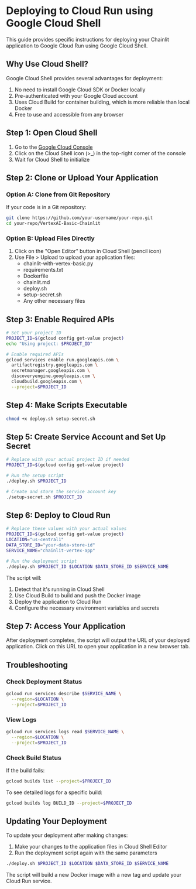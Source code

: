# Deploying to Cloud Run using Google Cloud Shell

This guide provides specific instructions for deploying your Chainlit application to Google Cloud Run using Google Cloud Shell.

## Why Use Cloud Shell?

Google Cloud Shell provides several advantages for deployment:

1. No need to install Google Cloud SDK or Docker locally
2. Pre-authenticated with your Google Cloud account
3. Uses Cloud Build for container building, which is more reliable than local Docker
4. Free to use and accessible from any browser

## Step 1: Open Cloud Shell

1. Go to the [Google Cloud Console](https://console.cloud.google.com/)
2. Click on the Cloud Shell icon (>_) in the top-right corner of the console
3. Wait for Cloud Shell to initialize

## Step 2: Clone or Upload Your Application

### Option A: Clone from Git Repository

If your code is in a Git repository:

```bash
git clone https://github.com/your-username/your-repo.git
cd your-repo/VertexAI-Basic-Chainlit
```

### Option B: Upload Files Directly

1. Click on the "Open Editor" button in Cloud Shell (pencil icon)
2. Use File > Upload to upload your application files:
   - chainlit-with-vertex-basic.py
   - requirements.txt
   - Dockerfile
   - chainlit.md
   - deploy.sh
   - setup-secret.sh
   - Any other necessary files

## Step 3: Enable Required APIs

```bash
# Set your project ID
PROJECT_ID=$(gcloud config get-value project)
echo "Using project: $PROJECT_ID"

# Enable required APIs
gcloud services enable run.googleapis.com \
  artifactregistry.googleapis.com \
  secretmanager.googleapis.com \
  discoveryengine.googleapis.com \
  cloudbuild.googleapis.com \
  --project=$PROJECT_ID
```

## Step 4: Make Scripts Executable

```bash
chmod +x deploy.sh setup-secret.sh
```

## Step 5: Create Service Account and Set Up Secret

```bash
# Replace with your actual project ID if needed
PROJECT_ID=$(gcloud config get-value project)

# Run the setup script
./deploy.sh $PROJECT_ID

# Create and store the service account key
./setup-secret.sh $PROJECT_ID
```

## Step 6: Deploy to Cloud Run

```bash
# Replace these values with your actual values
PROJECT_ID=$(gcloud config get-value project)
LOCATION="us-central1"
DATA_STORE_ID="your-data-store-id"
SERVICE_NAME="chainlit-vertex-app"

# Run the deployment script
./deploy.sh $PROJECT_ID $LOCATION $DATA_STORE_ID $SERVICE_NAME
```

The script will:
1. Detect that it's running in Cloud Shell
2. Use Cloud Build to build and push the Docker image
3. Deploy the application to Cloud Run
4. Configure the necessary environment variables and secrets

## Step 7: Access Your Application

After deployment completes, the script will output the URL of your deployed application. Click on this URL to open your application in a new browser tab.

## Troubleshooting

### Check Deployment Status

```bash
gcloud run services describe $SERVICE_NAME \
  --region=$LOCATION \
  --project=$PROJECT_ID
```

### View Logs

```bash
gcloud run services logs read $SERVICE_NAME \
  --region=$LOCATION \
  --project=$PROJECT_ID
```

### Check Build Status

If the build fails:

```bash
gcloud builds list --project=$PROJECT_ID
```

To see detailed logs for a specific build:

```bash
gcloud builds log BUILD_ID --project=$PROJECT_ID
```

## Updating Your Deployment

To update your deployment after making changes:

1. Make your changes to the application files in Cloud Shell Editor
2. Run the deployment script again with the same parameters

```bash
./deploy.sh $PROJECT_ID $LOCATION $DATA_STORE_ID $SERVICE_NAME
```

The script will build a new Docker image with a new tag and update your Cloud Run service.
